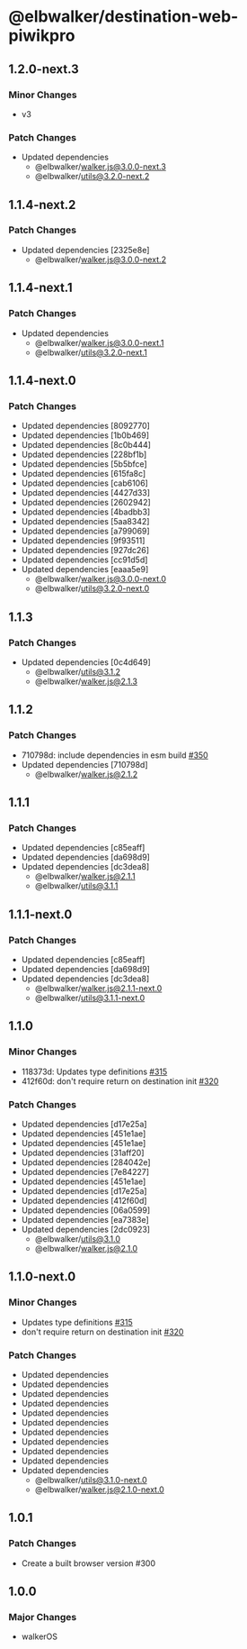 # @elbwalker/destination-web-piwikpro

## 1.2.0-next.3

### Minor Changes

- v3

### Patch Changes

- Updated dependencies
  - @elbwalker/walker.js@3.0.0-next.3
  - @elbwalker/utils@3.2.0-next.2

## 1.1.4-next.2

### Patch Changes

- Updated dependencies [2325e8e]
  - @elbwalker/walker.js@3.0.0-next.2

## 1.1.4-next.1

### Patch Changes

- Updated dependencies
  - @elbwalker/walker.js@3.0.0-next.1
  - @elbwalker/utils@3.2.0-next.1

## 1.1.4-next.0

### Patch Changes

- Updated dependencies [8092770]
- Updated dependencies [1b0b469]
- Updated dependencies [8c0b444]
- Updated dependencies [228bf1b]
- Updated dependencies [5b5bfce]
- Updated dependencies [615fa8c]
- Updated dependencies [cab6106]
- Updated dependencies [4427d33]
- Updated dependencies [2602942]
- Updated dependencies [4badbb3]
- Updated dependencies [5aa8342]
- Updated dependencies [a799069]
- Updated dependencies [9f93511]
- Updated dependencies [927dc26]
- Updated dependencies [cc91d5d]
- Updated dependencies [eaaa5e9]
  - @elbwalker/walker.js@3.0.0-next.0
  - @elbwalker/utils@3.2.0-next.0

## 1.1.3

### Patch Changes

- Updated dependencies [0c4d649]
  - @elbwalker/utils@3.1.2
  - @elbwalker/walker.js@2.1.3

## 1.1.2

### Patch Changes

- 710798d: include dependencies in esm build
  [#350](https://github.com/elbwalker/walkerOS/issues/350)
- Updated dependencies [710798d]
  - @elbwalker/walker.js@2.1.2

## 1.1.1

### Patch Changes

- Updated dependencies [c85eaff]
- Updated dependencies [da698d9]
- Updated dependencies [dc3dea8]
  - @elbwalker/walker.js@2.1.1
  - @elbwalker/utils@3.1.1

## 1.1.1-next.0

### Patch Changes

- Updated dependencies [c85eaff]
- Updated dependencies [da698d9]
- Updated dependencies [dc3dea8]
  - @elbwalker/walker.js@2.1.1-next.0
  - @elbwalker/utils@3.1.1-next.0

## 1.1.0

### Minor Changes

- 118373d: Updates type definitions
  [#315](https://github.com/elbwalker/walkerOS/issues/315)
- 412f60d: don't require return on destination init
  [#320](https://github.com/elbwalker/walkerOS/issues/320)

### Patch Changes

- Updated dependencies [d17e25a]
- Updated dependencies [451e1ae]
- Updated dependencies [451e1ae]
- Updated dependencies [31aff20]
- Updated dependencies [284042e]
- Updated dependencies [7e84227]
- Updated dependencies [451e1ae]
- Updated dependencies [d17e25a]
- Updated dependencies [412f60d]
- Updated dependencies [06a0599]
- Updated dependencies [ea7383e]
- Updated dependencies [2dc0923]
  - @elbwalker/utils@3.1.0
  - @elbwalker/walker.js@2.1.0

## 1.1.0-next.0

### Minor Changes

- Updates type definitions
  [#315](https://github.com/elbwalker/walkerOS/issues/315)
- don't require return on destination init
  [#320](https://github.com/elbwalker/walkerOS/issues/320)

### Patch Changes

- Updated dependencies
- Updated dependencies
- Updated dependencies
- Updated dependencies
- Updated dependencies
- Updated dependencies
- Updated dependencies
- Updated dependencies
- Updated dependencies
- Updated dependencies
- Updated dependencies
  - @elbwalker/utils@3.1.0-next.0
  - @elbwalker/walker.js@2.1.0-next.0

## 1.0.1

### Patch Changes

- Create a built browser version #300

## 1.0.0

### Major Changes

- walkerOS

